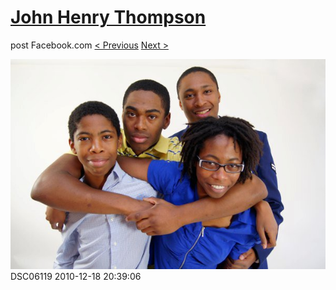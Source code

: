 # [John Henry Thompson](../README.md)
post Facebook.com
[< Previous](2010-12-18-41.md) [Next >](2010-12-18-43.md)

[![](../media/2010-12-18/Fam-2010-DSC06119.jpg)](../README.md)
DSC06119
2010-12-18 20:39:06